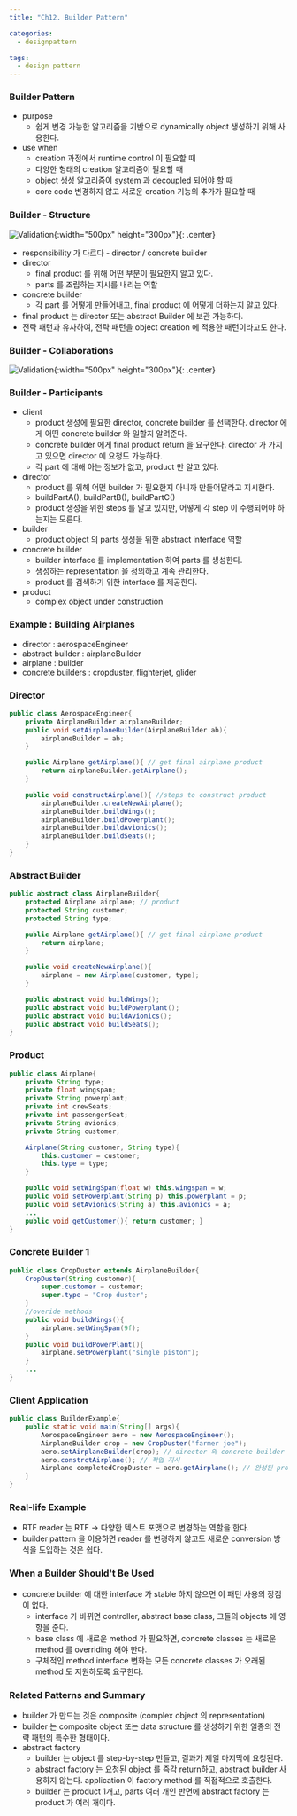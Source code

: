 ```yaml
---
title: "Ch12. Builder Pattern"

categories:
  - designpattern

tags:
  - design pattern
---
```


### Builder Pattern
- purpose
  - 쉽게 변경 가능한 알고리즘을 기반으로 dynamically object 생성하기 위해 사용한다.
- use when
  - creation 과정에서 runtime control 이 필요할 때
  - 다양한 형태의 creation 알고리즘이 필요할 때
  - object 생성 알고리즘이 system 과 decoupled 되어야 할 때
  - core code 변경하지 않고 새로운 creation 기능의 추가가 필요할 때 


### Builder - Structure

![Validation](/assets/images/builderpattern.gif){:width="500px" height="300px"}{: .center}

- responsibility 가 다르다 - director / concrete builder
- director
  - final product 를 위해 어떤 부분이 필요한지 알고 있다.
  - parts 를 조립하는 지시를 내리는 역할
- concrete builder
  - 각 part 를 어떻게 만들어내고, final product 에 어떻게 더하는지 알고 있다.
- final product 는 director 또는 abstract Builder 에 보관 가능하다.
- 전략 패턴과 유사하여, 전략 패턴을 object creation 에 적용한 패턴이라고도 한다.


### Builder - Collaborations

![Validation](/assets/images/builderpattern.png){:width="500px" height="300px"}{: .center}

### Builder - Participants
- client
  - product 생성에 필요한 director, concrete builder 를 선택한다. director 에게 어떤 concrete builder 와 일할지 알려준다.
  - concrete builder 에게 final product return 을 요구한다. director 가 가지고 있으면 director 에 요청도 가능하다. 
  - 각 part 에 대해 아는 정보가 없고, product 만 알고 있다.
- director
  - product 를 위해 어떤 builder 가 필요한지 아니까 만들어달라고 지시한다. 
  - buildPartA(), buildPartB(), buildPartC()
  - product 생성을 위한 steps 를 알고 있지만, 어떻게 각 step 이 수행되어야 하는지는 모른다.
- builder
  - product object 의 parts 생성을 위한 abstract interface 역할
- concrete builder
  - builder interface 를 implementation 하여 parts 를 생성한다.
  - 생성하는 representation 을 정의하고 계속 관리한다.
  - product 를 검색하기 위한 interface 를 제공한다.
- product
  - complex object under construction

### Example : Building Airplanes
- director : aerospaceEngineer
- abstract builder : airplaneBuilder
- airplane : builder
- concrete builders : cropduster, flighterjet, glider

### Director

```java
public class AerospaceEngineer{
    private AirplaneBuilder airplaneBuilder;
    public void setAirplaneBuilder(AirplaneBuilder ab){
        airplaneBuilder = ab;
    }

    public Airplane getAirplane(){ // get final airplane product
        return airplaneBuilder.getAirplane();
    }

    public void constructAirplane(){ //steps to construct product
        airplaneBuilder.createNewAirplane();
        airplaneBuilder.buildWings();
        airplaneBuilder.buildPowerplant();
        airplaneBuilder.buildAvionics();
        airplaneBuilder.buildSeats();
    }
}
```

### Abstract Builder

```java
public abstract class AirplaneBuilder{
    protected Airplane airplane; // product
    protected String customer;
    protected String type;

    public Airplane getAirplane(){ // get final airplane product
        return airplane;
    }

    public void createNewAirplane(){
        airplane = new Airplane(customer, type);
    }

    public abstract void buildWings();
    public abstract void buildPowerplant();
    public abstract void buildAvionics();
    public abstract void buildSeats();
}
```

### Product

```java
public class Airplane{
    private String type;
    private float wingspan;
    private String powerplant;
    private int crewSeats;
    private int passengerSeat;
    private String avionics;
    private String customer;

    Airplane(String customer, String type){
        this.customer = customer;
        this.type = type;
    }

    public void setWingSpan(float w) this.wingspan = w;
    public void setPowerplant(String p) this.powerplant = p;
    public void setAvionics(String a) this.avionics = a;
    ...
    public void getCustomer(){ return customer; }
}
```

### Concrete Builder 1

```java
public class CropDuster extends AirplaneBuilder{
    CropDuster(String customer){
        super.customer = customer;
        super.type = "Crop duster";
    }
    //overide methods
    public void buildWings(){
        airplane.setWingSpan(9f);
    }
    public void buildPowerPlant(){
        airplane.setPowerplant("single piston");
    }
    ...
}
```

### Client Application

```java
public class BuilderExample{
    public static void main(String[] args){
        AerospaceEngineer aero = new AerospaceEngineer();
        AirplaneBuilder crop = new CropDuster("farmer joe");
        aero.setAirplaneBuilder(crop); // director 와 concrete builder 가 함께 일하도록 세팅
        aero.constrctAirplane(); // 작업 지시
        Airplane completedCropDuster = aero.getAirplane(); // 완성된 product 받아오기
    }
}
```

### Real-life Example
- RTF reader 는 RTF -> 다양한 텍스트 포맷으로 변경하는 역할을 한다.
- builder pattern 을 이용하면 reader 를 변경하지 않고도 새로운 conversion 방식을 도입하는 것은 쉽다.


### When a Builder Should't Be Used
- concrete builder 에 대한 interface 가 stable 하지 않으면 이 패턴 사용의 장점이 없다.
  - interface 가 바뀌면 controller, abstract base class, 그들의 objects 에 영향을 준다.
  - base class 에 새로운 method 가 필요하면, concrete classes 는 새로운 method 를 overriding 해야 한다.
  - 구체적인 method interface 변화는 모든 concrete classes 가 오래된 method 도 지원하도록 요구한다.


### Related Patterns and Summary
- builder 가 만드는 것은 composite (complex object 의 representation)
- builder 는 composite object 또는 data structure 
를 생성하기 위한 일종의 전략 패턴의 특수한 형태이다.
- abstract factory
  - builder 는 object 를 step-by-step 만들고, 결과가 제일 마지막에 요청된다.
  - abstract factory 는 요청된 object 를 즉각 return하고, abstract builder 사용하지 않는다. application 이 factory method 를 직접적으로 호출한다.
  - builder 는 product 1개고, parts 여러 개인 반면에 abstract factory 는 product 가 여러 개이다.

